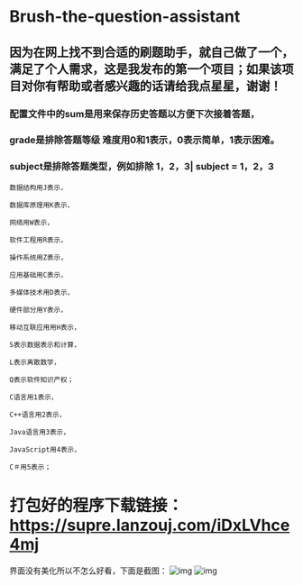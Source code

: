 # **Brush-the-question-assistant**

## 	因为在网上找不到合适的刷题助手，就自己做了一个，满足了个人需求，这是我发布的第一个项目；如果该项目对你有帮助或者感兴趣的话请给我点星星，谢谢！

### 配置文件中的sum是用来保存历史答题以方便下次接着答题，

### grade是排除答题等级  难度用0和1表示，0表示简单，1表示困难。

### subject是排除答题类型，例如排除 1，2，3|  subject = 1，2，3

```
数据结构用J表示，

数据库原理用K表示，

网络用W表示，

软件工程用R表示，

操作系统用Z表示，

应用基础用C表示，

多媒体技术用D表示，

硬件部分用Y表示，

移动互联应用用H表示，

S表示数据表示和计算，

L表示离散数学，

Q表示软件知识产权；

C语言用1表示，

C++语言用2表示，

Java语言用3表示，

JavaScript用4表示，

C＃用5表示；
```

# 打包好的程序下载链接：https://supre.lanzouj.com/iDxLVhce4mj
界面没有美化所以不怎么好看，下面是截图：
![img](https://img2020.cnblogs.com/blog/1944589/202009/1944589-20200927111340196-907844942.png)
![img](https://img2020.cnblogs.com/blog/1944589/202009/1944589-20200927111351412-647295034.png)

